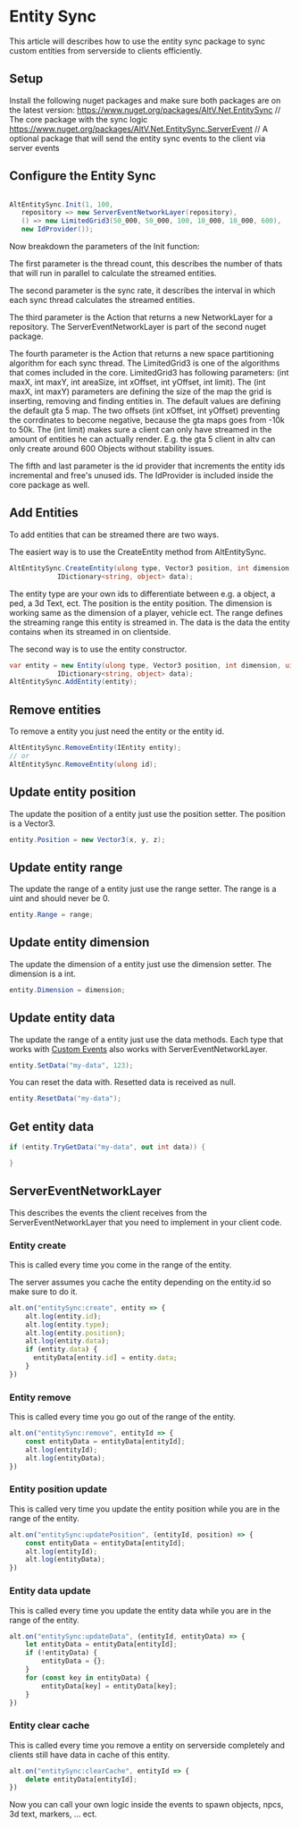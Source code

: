 # Entity Sync

This article will describes how to use the entity sync package to sync custom entities from serverside to clients efficiently.

## Setup

Install the following nuget packages and make sure both packages are on the latest version:
https://www.nuget.org/packages/AltV.Net.EntitySync // The core package with the sync logic
https://www.nuget.org/packages/AltV.Net.EntitySync.ServerEvent // A optional package that will send the entity sync events to the client via server events

## Configure the Entity Sync

```csharp

AltEntitySync.Init(1, 100,
   repository => new ServerEventNetworkLayer(repository),
   () => new LimitedGrid3(50_000, 50_000, 100, 10_000, 10_000, 600),
   new IdProvider());
```

Now breakdown the parameters of the Init function:

The first parameter is the thread count, this describes the number of thats that will run in parallel to calculate the streamed entities.

The second parameter is the sync rate, it describes the interval in which each sync thread calculates the streamed entities.

The third parameter is the Action that returns a new NetworkLayer for a repository. The ServerEventNetworkLayer is part of the second nuget package.

The fourth parameter is the Action that returns a new space partitioning algorithm for each sync thread. The LimitedGrid3 is one of the algorithms that comes included in the core.
LimitedGrid3 has following parameters: (int maxX, int maxY, int areaSize, int xOffset, int yOffset, int limit).
The (int maxX, int maxY) parameters are defining the size of the map the grid is inserting, removing and finding entities in. The default values are defining the default gta 5 map.
The two offsets (int xOffset, int yOffset) preventing the corrdinates to become negative, because the gta maps goes from -10k to 50k.
The (int limit) makes sure a client can only have streamed in the amount of entities he can actually render. E.g. the gta 5 client in altv can only create around 600 Objects without stability issues.

The fifth and last parameter is the id provider that increments the entity ids incremental and free's unused ids. The IdProvider is included inside the core package as well.

## Add Entities

To add entities that can be streamed there are two ways.

The easiert way is to use the CreateEntity method from AltEntitySync.
```csharp
AltEntitySync.CreateEntity(ulong type, Vector3 position, int dimension, uint range,
            IDictionary<string, object> data);
```
The entity type are your own ids to differentiate between e.g. a object, a ped, a 3d Text, ect.
The position is the entity position.
The dimension is working same as the dimension of a player, vehicle ect.
The range defines the streaming range this entity is streamed in.
The data is the data the entity contains when its streamed in on clientside.

The second way is to use the entity constructor.
```csharp
var entity = new Entity(ulong type, Vector3 position, int dimension, uint range,
            IDictionary<string, object> data);
AltEntitySync.AddEntity(entity);
```

## Remove entities

To remove a entity you just need the entity or the entity id.

```csharp
AltEntitySync.RemoveEntity(IEntity entity);
// or
AltEntitySync.RemoveEntity(ulong id);
```

## Update entity position

The update the position of a entity just use the position setter.
The position is a Vector3.

```csharp
entity.Position = new Vector3(x, y, z);
```


## Update entity range

The update the range of a entity just use the range setter.
The range is a uint and should never be 0.

```csharp
entity.Range = range;
```

## Update entity dimension

The update the dimension of a entity just use the dimension setter.
The dimension is a int.

```csharp
entity.Dimension = dimension;
```

## Update entity data

The update the range of a entity just use the data methods. 
Each type that works with [Custom Events](https://fabianterhorst.github.io/coreclr-module/articles/custom-events.html) also works with ServerEventNetworkLayer.

```csharp
entity.SetData("my-data", 123);
```

You can reset the data with. Resetted data is received as null.
```csharp
entity.ResetData("my-data");
```

## Get entity data

```csharp
if (entity.TryGetData("my-data", out int data)) {

}
```

## ServerEventNetworkLayer

This describes the events the client receives from the ServerEventNetworkLayer that you need to implement in your client code.

### Entity create

This is called every time you come in the range of the entity. 

The server assumes you cache the entity depending on the entity.id so make sure to do it.

```js
alt.on("entitySync:create", entity => {
    alt.log(entity.id);
    alt.log(entity.type);
    alt.log(entity.position);
    alt.log(entity.data);
    if (entity.data) {
      entityData[entity.id] = entity.data;
    }
})
```

### Entity remove

This is called every time you go out of the range of the entity.

```js
alt.on("entitySync:remove", entityId => {
    const entityData = entityData[entityId];
    alt.log(entityId);
    alt.log(entityData);
})
```

### Entity position update

This is called very time you update the entity position while you are in the range of the entity.

```js
alt.on("entitySync:updatePosition", (entityId, position) => {
    const entityData = entityData[entityId];
    alt.log(entityId);
    alt.log(entityData);
})
```


### Entity data update

This is called every time you update the entity data while you are in the range of the entity.

```js
alt.on("entitySync:updateData", (entityId, entityData) => {
    let entityData = entityData[entityId];
    if (!entityData) {
        entityData = {};
    }
    for (const key in entityData) {
        entityData[key] = entityData[key];
    }
})
```

### Entity clear cache

This is called every time you remove a entity on serverside completely and clients still have data in cache of this entity.

```js
alt.on("entitySync:clearCache", entityId => {
    delete entityData[entityId];
})
```

Now you can call your own logic inside the events to spawn objects, npcs, 3d text, markers, ... ect.
